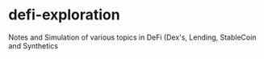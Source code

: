 # defi-exploration
Notes and Simulation of various topics in DeFi (Dex's, Lending, StableCoin and Synthetics
